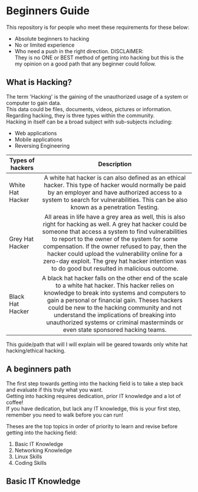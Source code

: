 # Beginners Guide
This repository is for  people who meet these requirements for these below:

* Absolute beginners to hacking
* No or limited experience
* Who need a push in the right direction.
DISCLAIMER:  
They is no ONE or BEST method of getting into hacking but this is the my opinion on a good path that any beginner could follow.

## What is Hacking?
The term 'Hacking' is the gaining of the unauthorized usage of a system or computer to gain data.  
This data could be files, documents, videos, pictures or information.  
Regarding hacking, they is three types within the community.  
Hacking in itself can be a broad subject with sub-subjects including:

* Web applications
* Mobile applications
* Reversing Engineering 


| Types of hackers  | Description   |
| -------------     |:-------------:|
| White Hat Hacker  | A white hat hacker is can also defined as an ethical hacker. This type of hacker would normally be paid by an employer and have authorized access to a system to search for vulnerabilities. This can be also known as a  penetration Testing. | 
| Grey Hat Hacker   | All areas in life have a grey area as well, this is also right for hacking as well. A grey hat hacker could be someone that access a system to find vulnerabilities to report to the owner of the system for some compensation. If the owner refused to pay, then the hacker could upload the vulnerability online for a zero-day exploit. The grey hat hacker intention was to do good but resulted in malicious outcome.  |
| Black Hat Hacker  | A black hat hacker falls on the other end of the scale to a white hat hacker. This hacker relies on knowledge to break into systems and computers to gain a personal or financial gain. Theses hackers could be new to the hacking community and not understand the implications of breaking into unauthorized systems or criminal masterminds or even state sponsored hacking teams.   |

This guide/path that will I will explain will be geared towards only white hat hacking/ethical hacking.
## A beginners path
The first step towards getting into the hacking field is to take a step back and evaluate if this truly what you want.  
Getting into hacking requires dedication, prior IT knowledge and a lot of coffee!  
If you have dedication, but lack any IT knowledge, this is your first step, remember you need to walk before you can run!  

Theses are the top topics in order of priority to learn and revise before getting into the hacking field:  
1. Basic IT Knowledge
2. Networking Knowledge
3. Linux Skills
4. Coding Skills

## Basic IT Knowledge